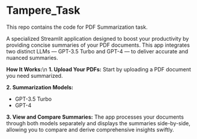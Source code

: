 # Tampere_Task
This repo contains the code for PDF Summarization task.

A specialized Streamlit application designed to boost your productivity by providing concise summaries of your PDF 
    documents. This app integrates two distinct LLMs — GPT-3.5 Turbo and GPT-4 — to deliver accurate and nuanced summaries.

**How It Works:**\n
**1. Upload Your PDFs:** Start by uploading a PDF document you need summarized. 
    
**2. Summarization Models:**
- GPT-3.5 Turbo
- GPT-4

**3. View and Compare Summaries:** The app processes your documents through both models separately and displays the summaries side-by-side, allowing you to compare and derive comprehensive insights swiftly.
